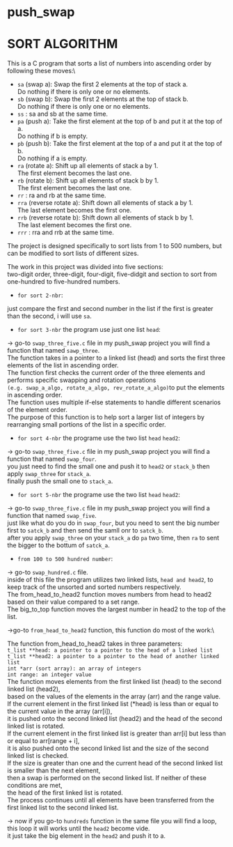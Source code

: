 # push_swap

# SORT ALGORITHM

This is a C program that sorts a list of numbers into ascending order by following these moves:\
- `sa` (swap a): Swap the first 2 elements at the top of stack a.\
Do nothing if there is only one or no elements.
- `sb` (swap b): Swap the first 2 elements at the top of stack b.\
Do nothing if there is only one or no elements.
- `ss` : sa and sb at the same time.
- `pa` (push a): Take the first element at the top of b and put it at the top of a.\
Do nothing if b is empty.
- `pb` (push b): Take the first element at the top of a and put it at the top of b.\
Do nothing if a is empty.
- `ra` (rotate a): Shift up all elements of stack a by 1.\
The first element becomes the last one.
- `rb` (rotate b): Shift up all elements of stack b by 1.\
The first element becomes the last one.
- `rr` : ra and rb at the same time.
- `rra` (reverse rotate a): Shift down all elements of stack a by 1.\
The last element becomes the first one.
- `rrb` (reverse rotate b): Shift down all elements of stack b by 1.\
The last element becomes the first one.
- `rrr` : rra and rrb at the same time.

The project is designed specifically to sort lists from 1 to 500 numbers, but can be modified to sort lists of different sizes.

The work in this project was divided into five sections:\
two-digit order, three-digit, four-digit, five-didgit and section to sort from one-hundred to five-hundred numbers.

* `for sort 2-nbr`:

just compare the first and second number in the list if the first is greater than the second, i will use `sa`.

* `for sort 3-nbr` the program use just one list `head`:

-> go-to `swap_three_five.c` file in my push_swap project you will find a function that named `sawp_three`.\
The function takes in a pointer to a linked list (head) and sorts the first three elements of the list in ascending order.\
The function first checks the current order of the three elements and performs specific swapping and rotation operations\
`(e.g. swap_a_algo, rotate_a_algo, rev_rotate_a_algo)`to put the elements in ascending order.\
The function uses multiple if-else statements to handle different scenarios of the element order.\
The purpose of this function is to help sort a larger list of integers by rearranging small portions of the list in a specific order.

* `for sort 4-nbr` the programe use the two list `head` `head2`:

-> go-to `swap_three_five.c` file in my push_swap project you will find a function that named `swap_four`.\
you just need to find the small one and push it to `head2` or `stack_b` then apply `swap_three` for `stack_a`.\
finally push the small one to `stack_a`.

* `for sort 5-nbr` the programe use the two list `head` `head2`:

-> go-to `swap_three_five.c` file in my push_swap project you will find a function that named `swap_five`.\
just like what do you do in `swap_four`, but you need to sent the big number first to `satck_b` and then send the samll onr to `satck_b`.\
after you apply `swap_three` on your `stack_a` do `pa` two time, then `ra` to sent the bigger to the bottum of `satck_a`.

* `from 100 to 500 hundred number`:

-> go-to `swap_hundred.c` file.\
inside of this file the program utilizes two linked lists, `head and head2`, to keep track of the unsorted and sorted numbers respectively.\
The from_head_to_head2 function moves numbers from head to head2 based on their value compared to a set range.\
The big_to_top function moves the largest number in head2 to the top of the list.

->go-to `from_head_to_head2` function, this function do most of the work:\

The function from_head_to_head2 takes in three parameters:\
`t_list **head: a pointer to a pointer to the head of a linked list`\
`t_list **head2: a pointer to a pointer to the head of another linked list`\
`int *arr (sort array): an array of integers`\
`int range: an integer value`\
The function moves elements from the first linked list (head) to the second linked list (head2),\
based on the values of the elements in the array (arr) and the range value.\
If the current element in the first linked list (*head) is less than or equal to the current value in the array (arr[i]),\
it is pushed onto the second linked list (head2) and the head of the second linked list is rotated.\
If the current element in the first linked list is greater than arr[i] but less than or equal to arr[range + i],\
it is also pushed onto the second linked list and the size of the second linked list is checked.\
If the size is greater than one and the current head of the second linked list is smaller than the next element,\
then a swap is performed on the second linked list. If neither of these conditions are met,\
the head of the first linked list is rotated.\
The process continues until all elements have been transferred from the first linked list to the second linked list.

-> now if you go-to `hundreds` function in the same file you will find a loop, this loop it will works until the `head2` become vide.\
it just take the big element in the `head2` and push it to a.
